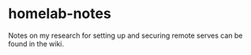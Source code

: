 # homelab-notes
Notes on my research for setting up and securing remote serves can be found in the wiki. 
